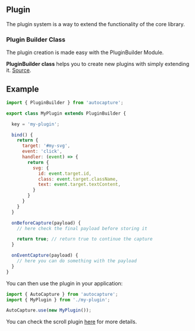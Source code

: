 ## Plugin
The plugin system is a way to extend the functionality of the core library.

### Plugin Builder Class
The plugin creation is made easy with the PluginBuilder Module.

**PluginBuilder class**  helps you to create new plugins with simply extending it. [Source](/src/core/core.plugin.ts).

## Example
```javascript
import { PluginBuilder } from 'autocapture';

export class MyPlugin extends PluginBuilder {

  key = 'my-plugin';

  bind() {
    return {
      target: '#my-svg',
      event: 'click',
      handler: (event) => {
        return {
          svg: {
            id: event.target.id,
            class: event.target.className,
            text: event.target.textContent,
          }
        }
      }
    }
  }

  onBeforeCapture(payload) {
    // here check the final payload before storing it

    return true; // return true to continue the capture
  }

  onEventCapture(payload) {
    // here you can do something with the payload
  }
}

```

You can then use the plugin in your application:

```javascript
import { AutoCapture } from 'autocapture';
import { MyPlugin } from './my-plugin';

AutoCapture.use(new MyPlugin());
```

You can check the scroll plugin [here](/src/plugins/plugin.scroll.ts) for more details.
